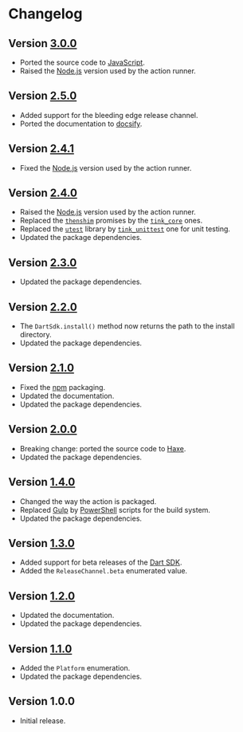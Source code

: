 # Changelog

## Version [3.0.0](https://github.com/cedx/setup-dart/compare/v2.5.0...v3.0.0)
- Ported the source code to [JavaScript](https://developer.mozilla.org/en-US/docs/Web/JavaScript).
- Raised the [Node.js](https://nodejs.org) version used by the action runner.

## Version [2.5.0](https://github.com/cedx/setup-dart/compare/v2.4.1...v2.5.0)
- Added support for the bleeding edge release channel.
- Ported the documentation to [docsify](https://docsify.js.org).

## Version [2.4.1](https://github.com/cedx/setup-dart/compare/v2.4.0...v2.4.1)
- Fixed the [Node.js](https://nodejs.org) version used by the action runner.

## Version [2.4.0](https://github.com/cedx/setup-dart/compare/v2.3.0...v2.4.0)
- Raised the [Node.js](https://nodejs.org) version used by the action runner.
- Replaced the [`thenshim`](https://lib.haxe.org/p/thenshim) promises by the [`tink_core`](https://lib.haxe.org/p/tink_core) ones.
- Replaced the [`utest`](https://lib.haxe.org/p/utest) library by [`tink_unittest`](https://lib.haxe.org/p/tink_unittest) one for unit testing.
- Updated the package dependencies.

## Version [2.3.0](https://github.com/cedx/setup-dart/compare/v2.2.0...v2.3.0)
- Updated the package dependencies.

## Version [2.2.0](https://github.com/cedx/setup-dart/compare/v2.1.0...v2.2.0)
- The `DartSdk.install()` method now returns the path to the install directory.
- Updated the package dependencies.

## Version [2.1.0](https://github.com/cedx/setup-dart/compare/v2.0.0...v2.1.0)
- Fixed the [npm](https://www.npmjs.com) packaging.
- Updated the documentation.
- Updated the package dependencies.

## Version [2.0.0](https://github.com/cedx/setup-dart/compare/v1.4.0...v2.0.0)
- Breaking change: ported the source code to [Haxe](https://haxe.org).
- Updated the package dependencies.

## Version [1.4.0](https://github.com/cedx/setup-dart/compare/v1.3.0...v1.4.0)
- Changed the way the action is packaged.
- Replaced [Gulp](https://gulpjs.com) by [PowerShell](https://docs.microsoft.com/en-us/powershell) scripts for the build system.
- Updated the package dependencies.

## Version [1.3.0](https://github.com/cedx/setup-dart/compare/v1.2.0...v1.3.0)
- Added support for beta releases of the [Dart SDK](https://dart.dev/tools/sdk).
- Added the `ReleaseChannel.beta` enumerated value.

## Version [1.2.0](https://github.com/cedx/setup-dart/compare/v1.1.0...v1.2.0)
- Updated the documentation.
- Updated the package dependencies.

## Version [1.1.0](https://github.com/cedx/setup-dart/compare/v1.0.0...v1.1.0)
- Added the `Platform` enumeration.
- Updated the package dependencies.

## Version 1.0.0
- Initial release.
